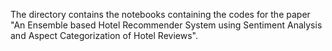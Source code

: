 The directory contains the notebooks containing the codes for the paper "An Ensemble based Hotel Recommender System using Sentiment Analysis and Aspect Categorization of Hotel Reviews". 
